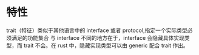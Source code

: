 # 特性

trait（特征）类似于其他语言中的 interface 或者 protocol,指定一个实际类型必须满足的功能集合 与 interface 不同的地方在于，interface 会隐藏具体实现类型，而 trait 不会。在 rust 中，隐藏实现类型可以由 generic 配合 trait 作出。
